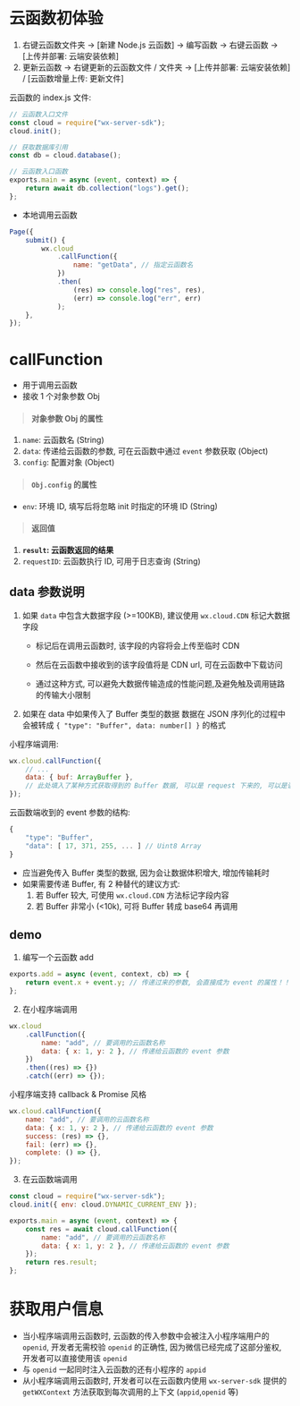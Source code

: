 # 云函数初体验

1. 右键云函数文件夹 → [新建 Node.js 云函数] → 编写函数 → 右键云函数 → [上传并部署: 云端安装依赖]
2. 更新云函数 → 右键更新的云函数文件 / 文件夹 → [上传并部署: 云端安装依赖] / [云函数增量上传: 更新文件]

云函数的 index.js 文件:

```js
// 云函数入口文件
const cloud = require("wx-server-sdk");
cloud.init();

// 获取数据库引用
const db = cloud.database();

// 云函数入口函数
exports.main = async (event, context) => {
    return await db.collection("logs").get();
};
```

-   本地调用云函数

```js
Page({
    submit() {
        wx.cloud
            .callFunction({
                name: "getData", // 指定云函数名
            })
            .then(
                (res) => console.log("res", res),
                (err) => console.log("err", err)
            );
    },
});
```

# callFunction

-   用于调用云函数
-   接收 1 个对象参数 Obj

> #### 对象参数 Obj 的属性

1. `name`: 云函数名 (String)
2. `data`: 传递给云函数的参数, 可在云函数中通过 `event` 参数获取 (Object)
3. `config`: 配置对象 (Object)

> #### `Obj.config` 的属性

-   `env`: 环境 ID, 填写后将忽略 init 时指定的环境 ID (String)

> #### 返回值

1. **`result`: 云函数返回的结果**
2. `requestID`: 云函数执行 ID, 可用于日志查询 (String)

## data 参数说明

1. 如果 `data` 中包含大数据字段 (>=100KB), 建议使用 `wx.cloud.CDN` 标记大数据字段

    - 标记后在调用云函数时, 该字段的内容将会上传至临时 CDN

    - 然后在云函数中接收到的该字段值将是 CDN url, 可在云函数中下载访问

    - 通过这种方式, 可以避免大数据传输造成的性能问题,及避免触及调用链路的传输大小限制

2. 如果在 data 中如果传入了 Buffer 类型的数据
   数据在 JSON 序列化的过程中会被转成 `{ "type": "Buffer", data: number[] }` 的格式

小程序端调用:

```js
wx.cloud.callFunction({
    // ...
    data: { buf: ArrayBuffer },
    // 此处填入了某种方式获取得到的 Buffer 数据, 可以是 request 下来的, 可以是读文件读出来的等等
});
```

云函数端收到的 event 参数的结构:

```js
{
    "type": "Buffer",
	"data": [ 17, 371, 255, ... ] // Uint8 Array
}
```

-   应当避免传入 Buffer 类型的数据, 因为会让数据体积增大, 增加传输耗时
-   如果需要传递 Buffer, 有 2 种替代的建议方式:
    1. 若 Buffer 较大, 可使用 `wx.cloud.CDN` 方法标记字段内容
    2. 若 Buffer 非常小 (<10k), 可将 Buffer 转成 base64 再调用

## demo

1. 编写一个云函数 add

```js
exports.add = async (event, context, cb) => {
    return event.x + event.y; // 传递过来的参数, 会直接成为 event 的属性！！！
};
```

2. 在小程序端调用

```js
wx.cloud
    .callFunction({
        name: "add", // 要调用的云函数名称
        data: { x: 1, y: 2 }, // 传递给云函数的 event 参数
    })
    .then((res) => {})
    .catch((err) => {});
```

小程序端支持 callback & Promise 风格

```js
wx.cloud.callFunction({
    name: "add", // 要调用的云函数名称
    data: { x: 1, y: 2 }, // 传递给云函数的 event 参数
    success: (res) => {},
    fail: (err) => {},
    complete: () => {},
});
```

3. 在云函数端调用

```js
const cloud = require("wx-server-sdk");
cloud.init({ env: cloud.DYNAMIC_CURRENT_ENV });

exports.main = async (event, context) => {
    const res = await cloud.callFunction({
        name: "add", // 要调用的云函数名称
        data: { x: 1, y: 2 }, // 传递给云函数的 event 参数
    });
    return res.result;
};
```

# 获取用户信息

-   当小程序端调用云函数时, 云函数的传入参数中会被注入小程序端用户的 `openid`, 开发者无需校验 `openid` 的正确性, 因为微信已经完成了这部分鉴权, 开发者可以直接使用该 `openid`
-   与 `openid` 一起同时注入云函数的还有小程序的 `appid`
-   从小程序端调用云函数时, 开发者可以在云函数内使用 `wx-server-sdk` 提供的 `getWXContext` 方法获取到每次调用的上下文 (`appid`,`openid` 等)
